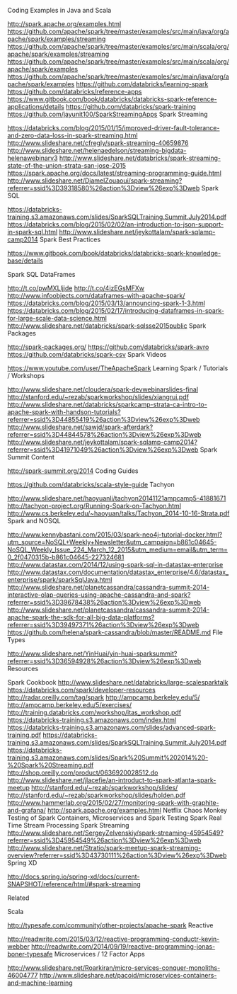 Coding Examples in Java and Scala

http://spark.apache.org/examples.html
https://github.com/apache/spark/tree/master/examples/src/main/java/org/apache/spark/examples/streaming
https://github.com/apache/spark/tree/master/examples/src/main/scala/org/apache/spark/examples/streaming
https://github.com/apache/spark/tree/master/examples/src/main/scala/org/apache/spark/examples
https://github.com/apache/spark/tree/master/examples/src/main/java/org/apache/spark/examples
https://github.com/databricks/learning-spark
https://github.com/databricks/reference-apps
https://www.gitbook.com/book/databricks/databricks-spark-reference-applications/details
https://github.com/databricks/spark-training
https://github.com/jayunit100/SparkStreamingApps
Spark Streaming

https://databricks.com/blog/2015/01/15/improved-driver-fault-tolerance-and-zero-data-loss-in-spark-streaming.html
http://www.slideshare.net/cfregly/spark-streaming-40659876
http://www.slideshare.net/helenaedelson/streaming-bigdata-helenawebinarv3
http://www.slideshare.net/databricks/spark-streaming-state-of-the-union-strata-san-jose-2015
https://spark.apache.org/docs/latest/streaming-programming-guide.html
http://www.slideshare.net/DjamelZouaoui/spark-streaming?referrer=ssid%3D39318580%26action%3Dview%26exp%3Dweb
Spark SQL

https://databricks-training.s3.amazonaws.com/slides/SparkSQLTraining.Summit.July2014.pdf
https://databricks.com/blog/2015/02/02/an-introduction-to-json-support-in-spark-sql.html
http://www.slideshare.net/jeykottalam/spark-sqlamp-camp2014
Spark Best Practices

https://www.gitbook.com/book/databricks/databricks-spark-knowledge-base/details

Spark SQL DataFrames

http://t.co/pwMXLljjde
http://t.co/4izEGsMFXw
http://www.infoobjects.com/dataframes-with-apache-spark/
https://databricks.com/blog/2015/03/13/announcing-spark-1-3.html
https://databricks.com/blog/2015/02/17/introducing-dataframes-in-spark-for-large-scale-data-science.html
http://www.slideshare.net/databricks/spark-sqlsse2015public
Spark Packages

http://spark-packages.org/
https://github.com/databricks/spark-avro
https://github.com/databricks/spark-csv
Spark Videos

https://www.youtube.com/user/TheApacheSpark
Learning Spark / Tutorials / Workshops

http://www.slideshare.net/cloudera/spark-devwebinarslides-final
http://stanford.edu/~rezab/sparkworkshop/slides/xiangrui.pdf
http://www.slideshare.net/databricks/sparkcamp-strata-ca-intro-to-apache-spark-with-handson-tutorials?referrer=ssid%3D44855419%26action%3Dview%26exp%3Dweb
http://www.slideshare.net/sawjd/spark-afterdark?referrer=ssid%3D44844578%26action%3Dview%26exp%3Dweb
http://www.slideshare.net/jeykottalam/spark-sqlamp-camp2014?referrer=ssid%3D41971049%26action%3Dview%26exp%3Dweb
Spark Summit Content

http://spark-summit.org/2014
Coding Guides

https://github.com/databricks/scala-style-guide
Tachyon

http://www.slideshare.net/haoyuanli/tachyon20141121ampcamp5-41881671
http://tachyon-project.org/Running-Spark-on-Tachyon.html
http://www.cs.berkeley.edu/~haoyuan/talks/Tachyon_2014-10-16-Strata.pdf
Spark and NOSQL

http://www.kennybastani.com/2015/03/spark-neo4j-tutorial-docker.html?utm_source=NoSQL+Weekly+Newsletter&utm_campaign=b861c04645-NoSQL_Weekly_Issue_224_March_12_2015&utm_medium=email&utm_term=0_2f0470315b-b861c04645-227324681
http://www.datastax.com/2014/12/using-spark-sql-in-datastax-enterprise
http://www.datastax.com/documentation/datastax_enterprise/4.6/datastax_enterprise/spark/sparkSqlJava.html
http://www.slideshare.net/planetcassandra/cassandra-summit-2014-interactive-olap-queries-using-apache-cassandra-and-spark?referrer=ssid%3D39678438%26action%3Dview%26exp%3Dweb
http://www.slideshare.net/planetcassandra/cassandra-summit-2014-apache-spark-the-sdk-for-all-big-data-platforms?referrer=ssid%3D39497371%26action%3Dview%26exp%3Dweb
https://github.com/helena/spark-cassandra/blob/master/README.md
File Types

http://www.slideshare.net/YinHuai/yin-huai-sparksummit?referrer=ssid%3D36594928%26action%3Dview%26exp%3Dweb
Resources

Spark Cookbook
http://www.slideshare.net/databricks/large-scalesparktalk
https://databricks.com/spark/developer-resources
http://radar.oreilly.com/tag/spark
http://ampcamp.berkeley.edu/5/
http://ampcamp.berkeley.edu/5/exercises/
http://training.databricks.com/workshop/itas_workshop.pdf
https://databricks-training.s3.amazonaws.com/index.html
https://databricks-training.s3.amazonaws.com/slides/advanced-spark-training.pdf
https://databricks-training.s3.amazonaws.com/slides/SparkSQLTraining.Summit.July2014.pdf
https://databricks-training.s3.amazonaws.com/slides/Spark%20Summit%202014%20-%20Spark%20Streaming.pdf
http://shop.oreilly.com/product/0636920028512.do
http://www.slideshare.net/jlacefie/an-introduct-to-spark-atlanta-spark-meetup
http://stanford.edu/~rezab/sparkworkshop/slides/
http://stanford.edu/~rezab/sparkworkshop/slides/holden.pdf
http://www.hammerlab.org/2015/02/27/monitoring-spark-with-graphite-and-grafana/
http://spark.apache.org/examples.html
Netflix Chaos Monkey Testing of Spark
Containers, Microservices and Spark
Testing Spark
Real Time Stream Processing
Spark Streaming
http://www.slideshare.net/SergeyZelvenskiy/spark-streaming-45954549?referrer=ssid%3D45954549%26action%3Dview%26exp%3Dweb
http://www.slideshare.net/Stratio/spark-meetup-spark-streaming-overview?referrer=ssid%3D43730111%26action%3Dview%26exp%3Dweb
Spring XD

http://docs.spring.io/spring-xd/docs/current-SNAPSHOT/reference/html/#spark-streaming

Related

Scala

http://typesafe.com/community/other-projects/apache-spark
Reactive

http://readwrite.com/2015/03/12/reactive-programming-conductr-kevin-webber
http://readwrite.com/2014/09/19/reactive-programming-jonas-boner-typesafe
Microservices / 12 Factor Apps

http://www.slideshare.net/Roarkiran/micro-services-conquer-monoliths-46004777
http://www.slideshare.net/pacoid/microservices-containers-and-machine-learning


